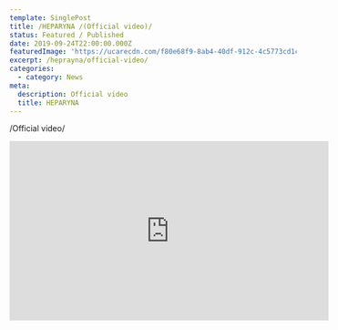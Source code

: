 ```yaml
---
template: SinglePost
title: /HEPARYNA /(Official video)/
status: Featured / Published
date: 2019-09-24T22:00:00.000Z
featuredImage: 'https://ucarecdn.com/f80e68f9-8ab4-40df-912c-4c5773cd1c67/'
excerpt: /heprayna/official-video/
categories:
  - category: News
meta:
  description: Official video
  title: HEPARYNA
---
```

  /Official video/
 
<iframe width="560" height="315" src="https://www.youtube.com/embed/AWLGAQVNwvA" frameborder="0" allow="accelerometer; autoplay; encrypted-media; gyroscope; picture-in-picture" allowfullscreen></iframe>
